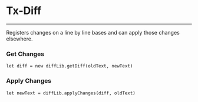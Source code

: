 # Tx-Diff
---------------
Registers changes on a line by line bases and can apply those changes elsewhere.


### Get Changes

```$xslt
let diff = new diffLib.getDiff(oldText, newText)
```

### Apply Changes
```$xslt
let newText = diffLib.applyChanges(diff, oldText)
```